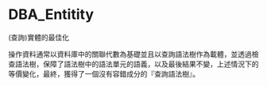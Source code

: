 # DBA_Entitity
(查詢)實體的最佳化

操作資料通常以資料庫中的關聯代數為基礎並且以查詢語法樹作為載體，並透過檢查語法樹，保障了語法樹中的語法單元的語義，以及最後結果不變，上述情況下的等價變化，最終，獲得了一個沒有容錯成分的『查詢語法樹』。
